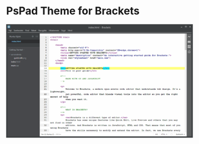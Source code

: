 PsPad Theme for Brackets
==========================

![pspad ss](https://github.com/mykeehu/PsPad/raw/master/screenshot.png)

